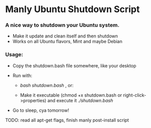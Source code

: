 # Manly Ubuntu Shutdown Script

### A nice way to shutdown your Ubuntu system.
* Make it update and clean itself and then shutdown
* Works on all Ubuntu flavors, Mint and maybe Debian


### Usage: 

* Copy the shutdown.bash file somewhere, like your desktop

* Run with:
 
  * *bash shutdown.bash* , or:

  * Make it executable (chmod +x shutdown.bash or right-click->properties) and execute it *./shutdown.bash*

* Go to sleep, cya tomorrow!

TODO: read all apt-get flags, finish manly post-install script
